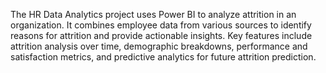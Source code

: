 The HR Data Analytics project uses Power BI to analyze attrition in an organization. It combines employee data from various sources to identify reasons for attrition and provide actionable insights. Key features include attrition analysis over time, demographic breakdowns, performance and satisfaction metrics, and predictive analytics for future attrition prediction.
